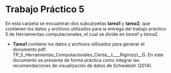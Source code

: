 # Trabajo Práctico 5

En esta carpeta se encuantran dos subcarpetas **tarea1** y **tarea2**, que contienen los datos y archivos utilizados para la entrega del trabajo práctico 5 de Herramientas computacionales, el cual se divide en *tarea1* y *tarea2*.

* **Tarea1** contiene los datos y archivos utilizados para generar el documento pdf: TP_5_Herramientas_Computacionales_Cerda__L___Rigirozzi__G. En este documento se presenta de forma práctica como integrar las recomendaciones de visualización de datos de Schwabish (2014). 


